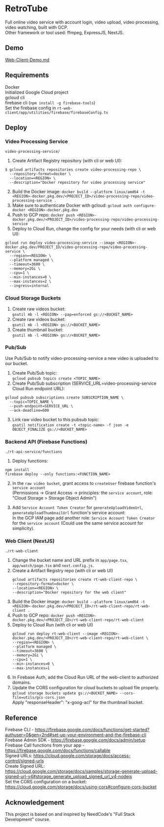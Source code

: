# RetroTube
Full online video service with account login, video upload, video processing, video watching, built with GCP. \
Other framework or tool used: ffmpeg, ExpressJS, NextJS.

## Demo
[Web-Client-Demo.md](./demo/Web-Client-Demo.md)

## Requirements
Docker \
Initialized Google Cloud project \
gcloud cli \
firebase cli (`npm install -g firebase-tools`) \
Set the firebase config in `rt-web-client/app/utilities/firebase/firebaseConfig.ts` 

## Deploy
### Video Processing Service
`video-processing-service/`
1. Create Artifact Registry repository (with cli or web UI): 
```
$ gcloud artifacts repositories create video-processing-repo \
  --repository-format=docker \
  --location=<REGION> \
  --description="Docker repository for video processing service"
```
2. Build the Docker image:  `docker build --platform linux/amd64 -t <REGION>-docker.pkg.dev/<PROJECT_ID>/video-processing-repo/video-processing-service .`
3. Make sure to authenticate Docker with gcloud: `gcloud auth configure-docker <REGION>-docker.pkg.dev`
4. Push to GCP repo: `docker push <REGION>-docker.pkg.dev/<PROJECT_ID>/video-processing-repo/video-processing-service`
5. Deploy to Cloud Run, change the config for your needs (with cli or web UI):
```
gcloud run deploy video-processing-service --image <REGION>-docker.pkg.dev/PROJECT_ID/video-processing-repo/video-processing-service \
  --region=<REGION> \
  --platform managed \
  --timeout=3600 \
  --memory=2Gi \
  --cpu=1 \
  --min-instances=0 \
  --max-instances=2 \
  --ingress=internal

```
### Cloud Storage Buckets
1. Create raw videos bucket: \
`gsutil mb -l <REGION> --pap=enforced gs://<BUCKET_NAME>`
2. Create raw videos bucket: \
`gsutil mb -l <REGION> gs://<BUCKET_NAME>`
3. Create thumbnail bucket: \
`gsutil mb -l <REGION> gs://<BUCKET_NAME>`

### Pub/Sub
Use Pub/Sub to notify video-processing-service a new video is uploaded to our bucket.
1. Create Pub/Sub topic: \
`gcloud pubsub topics create <TOPIC_NAME>`
2. Create Pub/Sub subscription (SERVICE_URL=video-processing-service Cloud Run endpoint URL):
```
gcloud pubsub subscriptions create SUBSCRIPTION_NAME \
  --topic=TOPIC_NAME \
  --push-endpoint=SERVICE_URL \
  --ack-deadline=600
```
3. Link raw video bucket to this pubsub topic: \
`gsutil notification create -t <topic-name> -f json -e OBJECT_FINALIZE gs://<BUCKET_NAME>`

### Backend API (Firebase Functions)
`./rt-api-service/functions`
1. Deploy functions:
```
npm install
firebase deploy --only functions:<FUNCTION_NAME>
```
2. In the `raw video bucket`, grant access to `createUser` firebase function's `service account` <br> (Permissions -> Grant Access -> principles: the `service account`, role: "Cloud Storage > Storage Object Admin")

3. Add `Service Account Token Creator` for `generateUploadVideoUrl`, `generateUploadThumbnailUrl` function's service account: <br> In the GCP IAM page add another role: `Service Account Token Creator` for the `service account` (Could use the same service account for simplicity). 

### Web Client (NextJS)
`./rt-web-client`
1. Change the bucket name and URL prefix in `app/page.tsx`, `app/watch/page.tsx` and `next.config.js`.
2. Create a Artifact Registry repo (with cli or web UI)
    ```
    gcloud artifacts repositories create rt-web-client-repo \
    --repository-format=docker \
    --location=<REGION> \
    --description="Docker repository for the web client"
    ```
3. Build the Docker image:  `docker build --platform linux/amd64 -t <REGION>-docker.pkg.dev/<PROJECT_ID>/rt-web-client-repo/rt-web-client .`
4. Push to GCP repo: `docker push <REGION>-docker.pkg.dev/<PROJECT_ID>/rt-web-client-repo/rt-web-client`
5. Deploy to Cloud Run (with cli or web UI)
    ```
    gcloud run deploy rt-web-client --image <REGION>-docker.pkg.dev/<PROJECT_ID>/rt-web-client-repo/rt-web-client \
    --region=<REGION> \
    --platform managed \
    --timeout=3600 \
    --memory=2Gi \
    --cpu=1 \
    --min-instances=0 \
    --max-instances=1
    ```
6. In Firebase Auth, add the Cloud Run URL of the web-client to authorized domains.
7. Update the CORS configuration for cloud buckets to upload file properly. `gcloud storage buckets update gs://<BUCKET_NAME> --cors-file=utils/gcs-cors.json` <br/> Apply  "responseHeader":  "x-goog-acl" for the thumbnail bucket.


## Reference
Firebase CLI - https://firebase.google.com/docs/functions/get-started?authuser=0&gen=2nd#set-up-your-environment-and-the-firebase-cli \
Firebase Admin SDK - https://firebase.google.com/docs/admin/setup \
Firebase Call functions from your app - https://firebase.google.com/docs/functions/callable \
Signed URLs: https://cloud.google.com/storage/docs/access-control/signed-urls \
Create Signed URL: https://cloud.google.com/storage/docs/samples/storage-generate-upload-signed-url-v4#storage_generate_upload_signed_url_v4-nodejs \
Set the CORS configuration on a bucket: https://cloud.google.com/storage/docs/using-cors#configure-cors-bucket

## Acknowledgement
This project is based on and inspired by NeedCode's "Full Stack Development" course.

